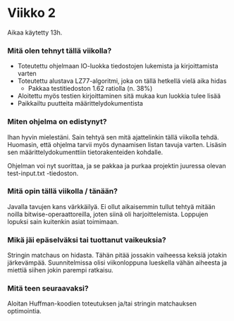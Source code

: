 # Viikko 2

Aikaa käytetty 13h.

### Mitä olen tehnyt tällä viikolla?

  * Toteutettu ohjelmaan IO-luokka tiedostojen lukemista ja kirjoittamista varten
  * Toteutettu alustava LZ77-algoritmi, joka on tällä hetkellä vielä aika hidas
    * Pakkaa testitiedoston 1.62 ratiolla (n. 38%)
  * Aloitettu myös testien kirjoittaminen sitä mukaa kun luokkia tulee lisää
  * Paikkailtu puutteita määrittelydokumentista

### Miten ohjelma on edistynyt?

Ihan hyvin mielestäni. Sain tehtyä sen mitä ajattelinkin tällä viikolla tehdä. Huomasin, että ohjelma tarvii myös dynaamisen listan tavuja varten. Lisäsin sen määrittelydokumenttiin tietorakenteiden kohdalle.

Ohjelman voi nyt suorittaa, ja se pakkaa ja purkaa projektin juuressa olevan test-input.txt -tiedoston.

### Mitä opin tällä viikolla / tänään?

Javalla tavujen kans värkkäilyä. Ei ollut aikaisemmin tullut tehtyä mitään noilla bitwise-operaattoreilla, joten siinä oli harjoittelemista. Loppujen lopuksi sain kuitenkin asiat toimimaan.

### Mikä jäi epäselväksi tai tuottanut vaikeuksia?

Stringin matchaus on hidasta. Tähän pitää jossakin vaiheessa keksiä jotakin järkevämpää. Suunnitelmissa olisi viikonloppuna lueskella vähän aiheesta ja miettiä siihen jokin parempi ratkaisu.

### Mitä teen seuraavaksi?

Aloitan Huffman-koodien toteutuksen ja/tai stringin matchauksen optimointia.

